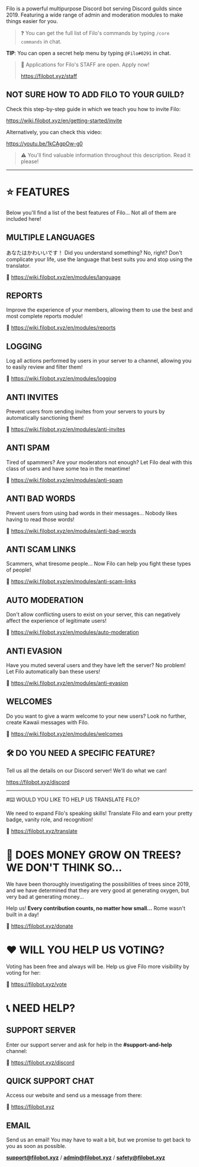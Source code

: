 Filo is a powerful multipurpose Discord bot serving Discord guilds since 2019. Featuring a wide range of admin and moderation modules to make things easier for you.

> ❓ You can get the full list of Filo's commands by typing ``/core commands`` in chat.

**TIP**: You can open a secret help menu by typing ``@Filo#0291`` in chat.

> 📣 Applications for Filo's STAFF are open. Apply now!
> 
> https://filobot.xyz/staff

## NOT SURE HOW TO ADD FILO TO YOUR GUILD?

Check this step-by-step guide in which we teach you how to invite Filo:

https://wiki.filobot.xyz/en/getting-started/invite

Alternatively, you can check this video:

https://youtu.be/1kCAgpOw-g0

> ⚠️ You'll find valuable information throughout this description. Read it please!

---

# ⭐ FEATURES

Below you'll find a list of the best features of Filo... Not all of them are included here!

## MULTIPLE LANGUAGES

あなたはかわいいです！ Did you understand something? No, right? Don't complicate your life, use the language that best suits you and stop using the translator.

🔗 https://wiki.filobot.xyz/en/modules/language

## REPORTS

Improve the experience of your members, allowing them to use the best and most complete reports module!

🔗 https://wiki.filobot.xyz/en/modules/reports

## LOGGING

Log all actions performed by users in your server to a channel, allowing you to easily review and filter them!

🔗 https://wiki.filobot.xyz/en/modules/logging

## ANTI INVITES

Prevent users from sending invites from your servers to yours by automatically sanctioning them!

🔗 https://wiki.filobot.xyz/en/modules/anti-invites

## ANTI SPAM

Tired of spammers? Are your moderators not enough? Let Filo deal with this class of users and have some tea in the meantime!

🔗 https://wiki.filobot.xyz/en/modules/anti-spam

## ANTI BAD WORDS

Prevent users from using bad words in their messages... Nobody likes having to read those words!

🔗 https://wiki.filobot.xyz/en/modules/anti-bad-words

## ANTI SCAM LINKS

Scammers, what tiresome people... Now Filo can help you fight these types of people!

🔗 https://wiki.filobot.xyz/en/modules/anti-scam-links

## AUTO MODERATION

Don't allow conflicting users to exist on your server, this can negatively affect the experience of legitimate users!

🔗 https://wiki.filobot.xyz/en/modules/auto-moderation

## ANTI EVASION

Have you muted several users and they have left the server? No problem! Let Filo automatically ban these users!

🔗 https://wiki.filobot.xyz/en/modules/anti-evasion

## WELCOMES

Do you want to give a warm welcome to your new users? Look no further, create Kawaii messages with Filo.

🔗 https://wiki.filobot.xyz/en/modules/welcomes

## 🛠️ DO YOU NEED A SPECIFIC FEATURE?

Tell us all the details on our Discord server! We'll do what we can!

https://filobot.xyz/discord

---

#⌨️ WOULD YOU LIKE TO HELP US TRANSLATE FILO?

We need to expand Filo's speaking skills! Translate Filo and earn your pretty badge, vanity role, and recognition!

🔗 https://filobot.xyz/translate

# 🌳 DOES MONEY GROW ON TREES? WE DON'T THINK SO...

We have been thoroughly investigating the possibilities of trees since 2019, and we have determined that they are very good at generating oxygen, but very bad at generating money...

Help us! **Every contribution counts, no matter how small...** Rome wasn't built in a day!

🔗 https://filobot.xyz/donate

# ❤️ WILL YOU HELP US VOTING?

Voting has been free and always will be. Help us give Filo more visibility by voting for her:

🔗 https://filobot.xyz/vote

# 📞 NEED HELP?

## SUPPORT SERVER

Enter our support server and ask for help in the **#support-and-help** channel:

🔗 https://filobot.xyz/discord

## QUICK SUPPORT CHAT

Access our website and send us a message from there:

🔗 https://filobot.xyz

## EMAIL

Send us an email! You may have to wait a bit, but we promise to get back to you as soon as possible.

**support@filobot.xyz** / **admin@filobot.xyz** / **safety@filobot.xyz**
